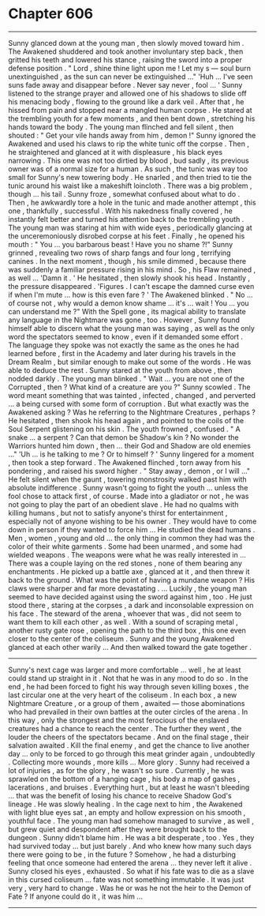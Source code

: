 
# Chapter 606


---

Sunny glanced down at the young man , then slowly moved toward him . The Awakened shuddered and took another involuntary step back , then gritted his teeth and lowered his stance , raising the sword into a proper defense position .
" Lord , shine thine light upon me ! Let my s — soul burn unextinguished , as the sun can never be extinguished …"
'Huh … I've seen suns fade away and disappear before . Never say never , fool … '
Sunny listened to the strange prayer and allowed one of his shadows to slide off his menacing body , flowing to the ground like a dark veil . After that , he hissed from pain and stopped near a mangled human corpse .
He stared at the trembling youth for a few moments , and then bent down , stretching his hands toward the body .
The young man flinched and fell silent , then shouted :
" Get your vile hands away from him , demon !"
Sunny ignored the Awakened and used his claws to rip the white tunic off the corpse . Then , he straightened and glanced at it with displeasure , his black eyes narrowing .
This one was not too dirtied by blood , bud sadly , its previous owner was of a normal size for a human . As such , the tunic was way too small for Sunny's new towering body . He snarled , and then tried to tie the tunic around his waist like a makeshift loincloth .
There was a big problem , though … his tail .
Sunny froze , somewhat confused about what to do . Then , he awkwardly tore a hole in the tunic and made another attempt , this one , thankfully , successful .
With his nakedness finally covered , he instantly felt better and turned his attention back to the trembling youth .
The young man was staring at him with wide eyes , periodically glancing at the unceremoniously disrobed corpse at his feet . Finally , he opened his mouth :
" You … you barbarous beast ! Have you no shame ?!"
Sunny grinned , revealing two rows of sharp fangs and four long , terrifying canines .
In the next moment , though , his smile dimmed , because there was suddenly a familiar pressure rising in his mind .
So , his Flaw remained , as well …
'Damn it . '
He hesitated , then slowly shook his head . Instantly , the pressure disappeared .
'Figures . I can't escape the damned curse even if when I'm mute … how is this even fare ? '
The Awakened blinked .
" No … of course not , why would a demon know shame … it's … wait ! You ... you can understand me ?"
With the Spell gone , its magical ability to translate any language in the Nightmare was gone , too . However , Sunny found himself able to discern what the young man was saying , as well as the only word the spectators seemed to know , even if it demanded some effort .
The language they spoke was not exactly the same as the ones he had learned before , first in the Academy and later during his travels in the Dream Realm , but similar enough to make out some of the words . He was able to deduce the rest .
Sunny stared at the youth from above , then nodded darkly .
The young man blinked .
" Wait … you are not one of the Corrupted , then ? What kind of a creature are you ?"
Sunny scowled . The word meant something that was tainted , infected , changed , and perverted … a being cursed with some form of corruption . But what exactly was the Awakened asking ? Was he referring to the Nightmare Creatures , perhaps ?
He hesitated , then shook his head again , and pointed to the coils of the Soul Serpent glistening on his skin .
The youth frowned , confused .
" A snake … a serpent ? Can that demon be Shadow's kin ? No wonder the Warriors hunted him down , then … their God and Shadow are old enemies …"
'Uh … is he talking to me ? Or to himself ? '
Sunny lingered for a moment , then took a step forward . The Awakened flinched , torn away from his pondering , and raised his sword higher .
" Stay away , demon , or I will …"
He felt silent when the gaunt , towering monstrosity walked past him with absolute indifference .
Sunny wasn't going to fight the youth … unless the fool chose to attack first , of course . Made into a gladiator or not , he was not going to play the part of an obedient slave . He had no qualms with killing humans , but not to satisfy anyone's thirst for entertainment , especially not of anyone wishing to be his owner .
They would have to come down in person if they wanted to force him …
He studied the dead humans . Men , women , young and old … the only thing in common they had was the color of their white garments . Some had been unarmed , and some had wielded weapons . The weapons were what he was really interested in …
There was a couple laying on the red stones , none of them bearing any enchantments . He picked up a battle axe , glanced at it , and then threw it back to the ground . What was the point of having a mundane weapon ? His claws were sharper and far more devastating .
… Luckily , the young man seemed to have decided against using the sword against him , too . He just stood there , staring at the corpses , a dark and inconsolable expression on his face .
The steward of the arena , whoever that was , did not seem to want them to kill each other , as well .
With a sound of scraping metal , another rusty gate rose , opening the path to the third box , this one even closer to the center of the coliseum .
Sunny and the young Awakened glanced at each other warily …
And then walked toward the gate together .
***
Sunny's next cage was larger and more comfortable … well , he at least could stand up straight in it .
Not that he was in any mood to do so .
In the end , he had been forced to fight his way through seven killing boxes , the last circular one at the very heart of the coliseum . In each box , a new Nightmare Creature , or a group of them , awaited — those abominations who had prevailed in their own battles at the outer circles of the arena .
In this way , only the strongest and the most ferocious of the enslaved creatures had a chance to reach the center . The further they went , the louder the cheers of the spectators became .
And on the final stage , their salvation awaited .
Kill the final enemy , and get the chance to live another day … only to be forced to go through this meat grinder again , undoubtedly . Collecting more wounds , more kills …
More glory .
Sunny had received a lot of injuries , as for the glory , he wasn't so sure .
Currently , he was sprawled on the bottom of a hanging cage , his body a map of gashes , lacerations , and bruises . Everything hurt , but at least he wasn't bleeding … that was the benefit of losing his chance to receive Shadow God's lineage .
He was slowly healing .
In the cage next to him , the Awakened with light blue eyes sat , an empty and hollow expression on his smooth , youthful face . The young man had somehow managed to survive , as well , but grew quiet and despondent after they were brought back to the dungeon .
Sunny didn't blame him .
He was a bit desperate , too .
Yes , they had survived today … but just barely .
And who knew how many such days there were going to be , in the future ?
Somehow , he had a disturbing feeling that once someone had entered the arena … they never left it alive .
Sunny closed his eyes , exhausted .
So what if his fate was to die as a slave in this cursed coliseum … fate was not something immutable .
It was just very , very hard to change .
Was he or was he not the heir to the Demon of Fate ?
If anyone could do it , it was him ...

---

